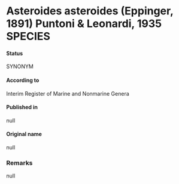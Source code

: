 # Asteroides asteroides (Eppinger, 1891) Puntoni & Leonardi, 1935 SPECIES

#### Status
SYNONYM

#### According to
Interim Register of Marine and Nonmarine Genera

#### Published in
null

#### Original name
null

### Remarks
null
